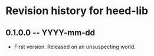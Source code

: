 # Revision history for heed-lib

## 0.1.0.0  -- YYYY-mm-dd

* First version. Released on an unsuspecting world.
